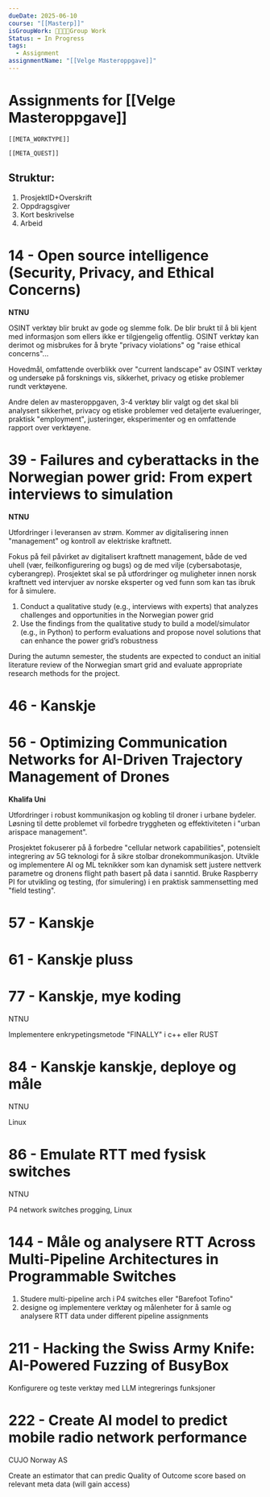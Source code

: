 ```yaml
---
dueDate: 2025-06-10
course: "[[Masterp]]"
isGroupWork: 👨‍👩‍👧‍👦Group Work
Status: ➡️ In Progress
tags:
  - Assignment
assignmentName: "[[Velge Masteroppgave]]"
---
```


# Assignments for [[Velge Masteroppgave]]
```meta-bind-embed
[[META_WORKTYPE]]
```
```meta-bind-embed
[[META_QUEST]]
```
## Struktur:
1. ProsjektID+Overskrift
2. Oppdragsgiver
3. Kort beskrivelse
4. Arbeid

# **14** - Open source intelligence (Security, Privacy, and Ethical Concerns)

**NTNU**

OSINT verktøy blir brukt av gode og slemme folk. De blir brukt til å bli kjent med informasjon som ellers ikke er tilgjengelig offentlig.
OSINT verktøy kan derimot og misbrukes for å bryte "privacy violations" og "raise ethical concerns"...

Hovedmål, omfattende overblikk over "current landscape" av OSINT verktøy og undersøke på forsknings vis, sikkerhet, privacy og etiske problemer rundt verktøyene.

Andre delen av masteroppgaven, 3-4 verktøy blir valgt og det skal bli analysert sikkerhet, privacy og etiske problemer ved detaljerte evalueringer, praktisk "employment", justeringer, eksperimenter og en omfattende rapport over verktøyene.

# **39** - Failures and cyberattacks in the Norwegian power grid: From expert interviews to simulation

**NTNU**

Utfordringer i leveransen av strøm. Kommer av digitalisering innen "management" og kontroll av elektriske kraftnett.

Fokus på feil påvirket av digitalisert kraftnett management, både de ved uhell (vær, feilkonfigurering og bugs) og de med vilje (cybersabotasje, cyberangrep).
Prosjektet skal se på utfordringer og muligheter innen norsk kraftnett ved intervjuer av norske eksperter og ved funn som kan tas ibruk for å simulere.

1. Conduct a qualitative study (e.g., interviews with experts) that analyzes challenges and opportunities in the Norwegian power grid 
2. Use the findings from the qualitative study to build a model/simulator (e.g., in Python) to perform evaluations and propose novel solutions that can enhance the power grid’s robustness

During the autumn semester, the students are expected to conduct an initial literature review of the Norwegian smart grid and evaluate appropriate research methods for the project.

# **46** - Kanskje

# **56** - Optimizing Communication Networks for AI-Driven Trajectory Management of Drones

**Khalifa Uni**

Utfordringer i robust kommunikasjon og kobling til droner i urbane bydeler. Løsning til dette problemet vil forbedre tryggheten og effektiviteten i "urban arispace management".

Prosjektet fokuserer på å forbedre "cellular network capabilities", potensielt integrering av 5G teknologi for å sikre stolbar dronekommunikasjon.
Utvikle og implementere AI og ML teknikker som kan dynamisk sett justere nettverk parametre og dronens flight path basert på data i sanntid.
Bruke Raspberry PI for utvikling og testing, (for simulering) i en praktisk sammensetting med "field testing". 

# **57** - Kanskje

# **61** - Kanskje pluss

# **77** - Kanskje, mye koding

NTNU

Implementere enkrypetingsmetode "FINALLY" i c++ eller RUST

# **84** - Kanskje kanskje, deploye og måle

NTNU

Linux

# **86** - Emulate RTT med fysisk switches

NTNU

P4 network switches progging, Linux

# **144** - Måle og analysere RTT Across Multi-Pipeline Architectures in Programmable Switches

1. Studere multi-pipeline arch i P4 switches eller "Barefoot Tofino"
2. designe og implementere verktøy og målenheter for å samle og analysere RTT data under different pipeline assignments


# **211** - Hacking the Swiss Army Knife: AI-Powered Fuzzing of BusyBox

Konfigurere og teste verktøy med LLM integrerings funksjoner

# **222** - Create AI model to predict mobile radio network performance

CUJO Norway AS

Create an estimator that can predic Quality of Outcome score based on relevant meta data (will gain access)


